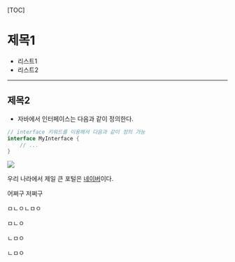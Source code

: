 [TOC]



# 제목1



- 리스트1
- 리스트2



---



## 제목2











- 자바에서 인터페이스는 다음과 같이 정의한다.

```java
// interface 키워드를 이용해서 다음과 같이 정의 가능
interface MyInterface {
    // ...
}
```



![](http://image.dongascience.com/Photo/2020/03/5bddba7b6574b95d37b6079c199d7101.jpg)



우리 나라에서 제일 큰 포털은 [네이버](https://www.naver.com)이다.



어쩌구 저쩌구



ㅁㄴㅇㄴㅁㅇ



ㅁㄴㅇ

ㄴㅁㅇ

ㄴㅁㅇ


















